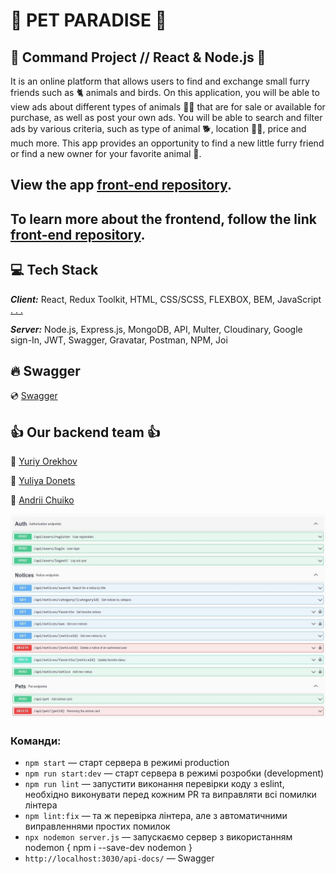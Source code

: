 # 🐾 PET PARADISE 🐾

## 🐾 Command Project // React & Node.js 🐾

It is an online platform that allows users to find and exchange small furry
friends such as 🐈 animals and birds. On this application, you will be able to
view ads about different types of animals 🐕‍🦺 that are for sale or available for
purchase, as well as post your own ads. You will be able to search and filter
ads by various criteria, such as type of animal 🐕, location 🐻‍❄️, price and much
more. This app provides an opportunity to find a new little furry friend or find
a new owner for your favorite animal 🦮.

## View the app [front-end repository](https://truemolni.github.io/your-pet-project-frontend).

## To learn more about the frontend, follow the link [front-end repository](https://github.com/TrueMolni/your-pet-project-frontend).

## 💻 Tech Stack

**_Client:_** React, Redux Toolkit, HTML, CSS/SCSS, FLEXBOX, BEM, JavaScript
[ . . . ](https://github.com/fantusya/petly)

**_Server:_** Node.js, Express.js, MongoDB, API, Multer, Cloudinary, Google
sign-In, JWT, Swagger, Gravatar, Postman, NPM, Joi

## 🔥 Swagger

💿 [Swagger](https://app.swaggerhub.com/templates/NREACT25_1/Pets/1.0.0)

## 👍 Our backend team 👍

👦 [Yuriy Orekhov](https://www.linkedin.com/in/yuriy-orekhov/)

👧 [Yuliya Donets](https://www.linkedin.com/in/yuliya-donets/)

👦 [Andrii Chuiko](https://www.linkedin.com/in/andrii-chuiko/)

![preview](./public/images/preview.jpg)

### Команди:

- `npm start` &mdash; старт сервера в режимі production
- `npm run start:dev` &mdash; старт сервера в режимі розробки (development)
- `npm run lint` &mdash; запустити виконання перевірки коду з eslint, необхідно
  виконувати перед кожним PR та виправляти всі помилки лінтера
- `npm lint:fix` &mdash; та ж перевірка лінтера, але з автоматичними
  виправленнями простих помилок
- `npx nodemon server.js` &mdash; запускаємо сервер з використанням nodemon {
  npm i --save-dev nodemon }
- `http://localhost:3030/api-docs/` &mdash; Swagger
